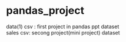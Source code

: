 # pandas_project

data(1) csv : first project in pandas ppt dataset  
sales csv: secong project(mini project) dataset
